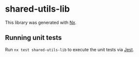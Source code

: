 # shared-utils-lib

This library was generated with [Nx](https://nx.dev).

## Running unit tests

Run `nx test shared-utils-lib` to execute the unit tests via [Jest](https://jestjs.io).

